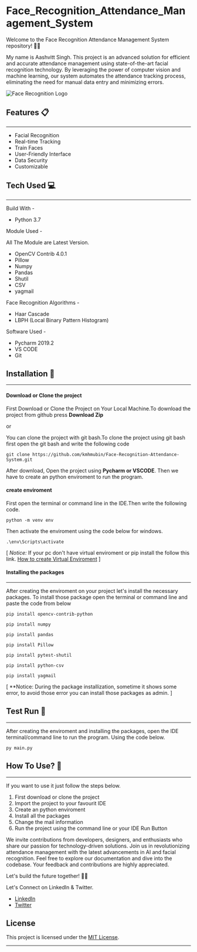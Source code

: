 # Face_Recognition_Attendance_Management_System
Welcome to the Face Recognition Attendance Management System repository! 📸✅  

My name is Aashvitt Singh. This project is an advanced solution for efficient and accurate attendance management using state-of-the-art facial recognition technology. By leveraging the power of computer vision and machine learning, our system automates the attendance tracking process, eliminating the need for manual data entry and minimizing errors.

![Face Recognition Logo](https://github.com/kmhmubin/Face-Recognition-Attendance-System/blob/master/Document%20Metarial/Project%20demo%20images/Face-Recognition-Attendance-System-Logo.jpg)

## Features :clipboard:
---------------------------
* Facial Recognition
* Real-time Tracking
* Train Faces
* User-Friendly Interface
* Data Security
* Customizable


## Tech Used :computer:
--------------------------
Build With - 
* Python 3.7

Module Used -

All The Module are Latest Version.
* OpenCV Contrib 4.0.1
* Pillow
* Numpy
* Pandas
* Shutil
* CSV
* yagmail

Face Recognition Algorithms -
* Haar Cascade
* LBPH (Local Binary Pattern Histogram)

Software Used -
* Pycharm 2019.2
* VS CODE 
* Git


## Installation :key:
-----------------------------------

#### Download or Clone the project

First Download or Clone the Project on Your Local Machine.To download the project from github press **Download Zip**

or 

You can clone the project with git bash.To clone the project using git bash first open the git bash and write the following code
```
git clone https://github.com/kmhmubin/Face-Recognition-Attendance-System.git
```

After download, Open the project using **Pycharm or VSCODE**. Then we have to create an python enviroment to run the program.

#### create enviroment 
First open the terminal or command line in the IDE.Then write the following code.
```
python -m venv env
```
Then activate the enviroment using the code below for windows.
```
.\env\Scripts\activate
```
[ *Notice:*
If your pc don't have virtual enviroment or pip install the follow this link.
[How to create Virtual Enviroment](https://packaging.python.org/guides/installing-using-pip-and-virtual-environments/) ]

#### Installing the packages
--------------------------------------------------

After creating the enviroment on your project let's install the necessary packages. 
To install those package open the terminal or command line and paste the code from below

```
pip install opencv-contrib-python
```
```
pip install numpy
```
```
pip install pandas
```
```
pip install Pillow
```
```
pip install pytest-shutil
```
```
pip install python-csv
```
```
pip install yagmail
```

[ **Notice: During the package installization, sometime it shows some error, to avoid those error you can install those packages as admin. ]

## Test Run :bicyclist:
-----------------------
After creating the enviroment and installing the packages, open the IDE terminal/command line to run the program. Using the code below.

```
py main.py
```


## How To Use? :pencil:
----------------------
If you want to use it just follow the steps below.

1. First download or clone the project
2. Import the project to your favourit IDE
3. Create an python enviroment
4. Install all the packages 
5. Change the mail information
6. Run the project using the command line or your IDE Run Button


We invite contributions from developers, designers, and enthusiasts who share our passion for technology-driven solutions. Join us in revolutionizing attendance management with the latest advancements in AI and facial recognition. Feel free to explore our documentation and dive into the codebase. Your feedback and contributions are highly appreciated.

Let's build the future together! 🚀🌟



Let's Connect on LinkedIn & Twitter.
- [LinkedIn](https://www.linkedin.com/in/aashvitt-singh)
- [Twitter](https://twitter.com/AashvittSingh?t=b8rVAtNJWrPp0zTCPKgVrA&s=09)

## License

This project is licensed under the [MIT License](LICENSE).

---
